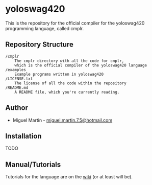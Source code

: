 # yoloswag420

This is the repository for the official compiler for the yoloswag420 programming language, called cmplr.

## Repository Structure

	/cmplr
		The cmplr directory with all the code for cmplr, 
		which is the official compiler of the yoloswag420 language
	/examples
		Example programs written in yoloswag420
	/LICENSE.txt
		The license of all the code within the repository
	/README.md
		A README file, which you're currently reading.

## Author

- Miguel Martin - [miguel.martin.7.5@hotmail.com](mailto:miguel.martin7.5@hotmail.com)

## Installation

TODO

## Manual/Tutorials
Tutorials for the language are on the [wiki] (or at least will be).

[wiki]: https://github.com/miguelishawt/yoloswag/wiki